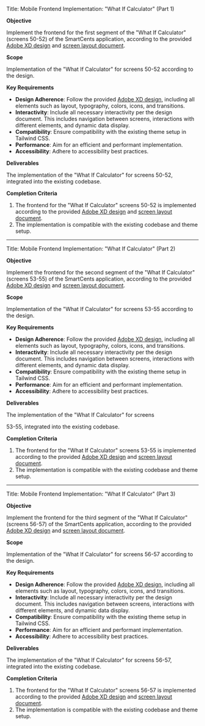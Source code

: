 
Title: Mobile Frontend Implementation: "What If Calculator" (Part 1)

**Objective**

Implement the frontend for the first segment of the "What If Calculator" (screens 50-52) of the SmartCents application, according to the provided [Adobe XD design](https://xd.adobe.com/view/d12450d1-d8f8-42c0-9332-eec370d85cb2-8477/grid) and [screen layout document](https://drive.google.com/file/d/1f5UrOFoCo3pMc9IiezfG3szNMdDLVfo2/view?pli=1).

**Scope**

Implementation of the "What If Calculator" for screens 50-52 according to the design.

**Key Requirements**

- **Design Adherence**: Follow the provided [Adobe XD design](https://xd.adobe.com/view/d12450d1-d8f8-42c0-9332-eec370d85cb2-8477/grid), including all elements such as layout, typography, colors, icons, and transitions.
- **Interactivity**: Include all necessary interactivity per the design document. This includes navigation between screens, interactions with different elements, and dynamic data display.
- **Compatibility**: Ensure compatibility with the existing theme setup in Tailwind CSS.
- **Performance**: Aim for an efficient and performant implementation.
- **Accessibility**: Adhere to accessibility best practices.

**Deliverables**

The implementation of the "What If Calculator" for screens 50-52, integrated into the existing codebase.

**Completion Criteria**

1. The frontend for the "What If Calculator" screens 50-52 is implemented according to the provided [Adobe XD design](https://xd.adobe.com/view/d12450d1-d8f8-42c0-9332-eec370d85cb2-8477/grid) and [screen layout document](https://drive.google.com/file/d/1f5UrOFoCo3pMc9IiezfG3szNMdDLVfo2/view?pli=1).
2. The implementation is compatible with the existing codebase and theme setup.

---

Title: Mobile Frontend Implementation: "What If Calculator" (Part 2)

**Objective**

Implement the frontend for the second segment of the "What If Calculator" (screens 53-55) of the SmartCents application, according to the provided [Adobe XD design](https://xd.adobe.com/view/d12450d1-d8f8-42c0-9332-eec370d85cb2-8477/grid) and [screen layout document](https://drive.google.com/file/d/1f5UrOFoCo3pMc9IiezfG3szNMdDLVfo2/view?pli=1).

**Scope**

Implementation of the "What If Calculator" for screens 53-55 according to the design.

**Key Requirements**

- **Design Adherence**: Follow the provided [Adobe XD design](https://xd.adobe.com/view/d12450d1-d8f8-42c0-9332-eec370d85cb2-8477/grid), including all elements such as layout, typography, colors, icons, and transitions.
- **Interactivity**: Include all necessary interactivity per the design document. This includes navigation between screens, interactions with different elements, and dynamic data display.
- **Compatibility**: Ensure compatibility with the existing theme setup in Tailwind CSS.
- **Performance**: Aim for an efficient and performant implementation.
- **Accessibility**: Adhere to accessibility best practices.

**Deliverables**

The implementation of the "What If Calculator" for screens 

53-55, integrated into the existing codebase.

**Completion Criteria**

1. The frontend for the "What If Calculator" screens 53-55 is implemented according to the provided [Adobe XD design](https://xd.adobe.com/view/d12450d1-d8f8-42c0-9332-eec370d85cb2-8477/grid) and [screen layout document](https://drive.google.com/file/d/1f5UrOFoCo3pMc9IiezfG3szNMdDLVfo2/view?pli=1).
2. The implementation is compatible with the existing codebase and theme setup.

---

Title: Mobile Frontend Implementation: "What If Calculator" (Part 3)

**Objective**

Implement the frontend for the third segment of the "What If Calculator" (screens 56-57) of the SmartCents application, according to the provided [Adobe XD design](https://xd.adobe.com/view/d12450d1-d8f8-42c0-9332-eec370d85cb2-8477/grid) and [screen layout document](https://drive.google.com/file/d/1f5UrOFoCo3pMc9IiezfG3szNMdDLVfo2/view?pli=1).

**Scope**

Implementation of the "What If Calculator" for screens 56-57 according to the design.

**Key Requirements**

- **Design Adherence**: Follow the provided [Adobe XD design](https://xd.adobe.com/view/d12450d1-d8f8-42c0-9332-eec370d85cb2-8477/grid), including all elements such as layout, typography, colors, icons, and transitions.
- **Interactivity**: Include all necessary interactivity per the design document. This includes navigation between screens, interactions with different elements, and dynamic data display.
- **Compatibility**: Ensure compatibility with the existing theme setup in Tailwind CSS.
- **Performance**: Aim for an efficient and performant implementation.
- **Accessibility**: Adhere to accessibility best practices.

**Deliverables**

The implementation of the "What If Calculator" for screens 56-57, integrated into the existing codebase.

**Completion Criteria**

1. The frontend for the "What If Calculator" screens 56-57 is implemented according to the provided [Adobe XD design](https://xd.adobe.com/view/d12450d1-d8f8-42c0-9332-eec370d85cb2-8477/grid) and [screen layout document](https://drive.google.com/file/d/1f5UrOFoCo3pMc9IiezfG3szNMdDLVfo2/view?pli=1).
2. The implementation is compatible with the existing codebase and theme setup.
